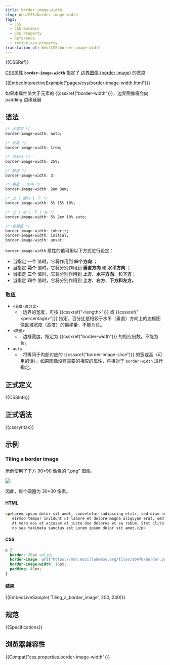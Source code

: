 ```yaml
---
title: border-image-width
slug: Web/CSS/border-image-width
tags:
  - CSS
  - CSS Borders
  - CSS Property
  - Reference
  - recipe:css-property
translation_of: Web/CSS/border-image-width
---
```

{{CSSRef}}

[CSS](/en-US/docs/Web/CSS)属性 **`border-image-width`** 指定了 [边界图像 (border image](/zh-CN/docs/Web/CSS/border-image)) 的宽度

{{EmbedInteractiveExample("pages/css/border-image-width.html")}}

如果本属性值大于元素的 {{cssxref("border-width")}}，边界图像将会向 padding 边缘延展

## 语法

```css
/* 关键字 */
border-image-width: auto;

/* 长度 */
border-image-width: 1rem;

/* 百分比 */
border-image-width: 25%;

/* 数值 */
border-image-width: 3;

/* 垂直 | 水平 */
border-image-width: 2em 3em;

/* 上 | 横向 | 下 */
border-image-width: 5% 15% 10%;

/* 上 | 右 | 下 | 左 */
border-image-width: 5% 2em 10% auto;

/* 全局值 */
border-image-width: inherit;
border-image-width: initial;
border-image-width: unset;
```

`border-image-width` 属性的值可用以下方式进行设定：

- 当指定 **一个** 值时，它将作用到 **四个方向** ；
- 当指定 **两个** 值时，它将分别作用到 **垂直方向** 和 **水平方向** ；
- 当指定 **三个** 值时，它将分别作用到 **上方**、**水平方向**、和**下方**；
- 当指定 **四个** 值时，它将分别作用到 **上方**、**右方**、**下方和左方。**

### 取值

- `<长度-百分比>`
  - : 边界的宽度，可按 {{cssxref("&lt;length&gt;")}} 或 {{cssxref("&lt;percentage&gt;")}} 指定。百分比是相较于水平（垂直）方向上的边框图像区域宽度（高度）的偏移量，不能为负。
- `<数值>`
  - : 边框宽度，指定为 {{cssxref("border-width")}} 的相应倍数，不能为负。
- `auto`
  - : 将等同于内部对应的 {{cssxref("border-image-slice")}} 的宽或高（可用的话）。如果图像没有需要的相应的属性，将相对于 `border-width` 进行指定。

## 正式定义

{{CSSInfo}}

## 正式语法

{{csssyntax}}

## 示例

### Tiling a border image

示例使用了下方 90\*90 像素的 ".png" 图像。

![](border.png)

因此，每个圆圈为 30\*30 像素。

#### HTML

```html
<p>Lorem ipsum dolor sit amet, consetetur sadipscing elitr, sed diam nonumy
   eirmod tempor invidunt ut labore et dolore magna aliquyam erat, sed diam voluptua.
   At vero eos et accusam et justo duo dolores et ea rebum. Stet clita kasd gubergren,
   no sea takimata sanctus est Lorem ipsum dolor sit amet.</p>
```

#### CSS

```css
p {
  border: 20px solid;
  border-image: url("https://mdn.mozillademos.org/files/10470/border.png") 30 round;
  border-image-width: 16px;
  padding: 40px;
}
```

#### 结果

{{EmbedLiveSample('Tiling_a_border_image', 200, 240)}}

## 规范

{{Specifications}}

## 浏览器兼容性

{{Compat("css.properties.border-image-width")}}
